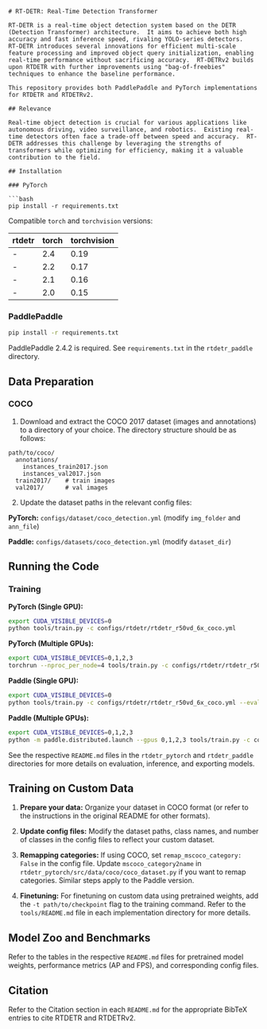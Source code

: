 ```
# RT-DETR: Real-Time Detection Transformer

RT-DETR is a real-time object detection system based on the DETR (Detection Transformer) architecture.  It aims to achieve both high accuracy and fast inference speed, rivaling YOLO-series detectors.  RT-DETR introduces several innovations for efficient multi-scale feature processing and improved object query initialization, enabling real-time performance without sacrificing accuracy.  RT-DETRv2 builds upon RTDETR with further improvements using "bag-of-freebies" techniques to enhance the baseline performance.

This repository provides both PaddlePaddle and PyTorch implementations for RTDETR and RTDETRv2.

## Relevance

Real-time object detection is crucial for various applications like autonomous driving, video surveillance, and robotics.  Existing real-time detectors often face a trade-off between speed and accuracy.  RT-DETR addresses this challenge by leveraging the strengths of transformers while optimizing for efficiency, making it a valuable contribution to the field.

## Installation

### PyTorch

```bash
pip install -r requirements.txt
```

Compatible `torch` and `torchvision` versions:

| rtdetr | torch | torchvision |
|---|---|---|
| - | 2.4 | 0.19 |
| - | 2.2 | 0.17 |
| - | 2.1 | 0.16 |
| - | 2.0 | 0.15 |


### PaddlePaddle

```bash
pip install -r requirements.txt
```
PaddlePaddle 2.4.2 is required. See `requirements.txt` in the `rtdetr_paddle` directory.


## Data Preparation

### COCO

1. Download and extract the COCO 2017 dataset (images and annotations) to a directory of your choice.  The directory structure should be as follows:

```
path/to/coco/
  annotations/
    instances_train2017.json
    instances_val2017.json
  train2017/    # train images
  val2017/      # val images
```

2. Update the dataset paths in the relevant config files:

**PyTorch:** `configs/dataset/coco_detection.yml`  (modify `img_folder` and `ann_file`)

**Paddle:** `configs/datasets/coco_detection.yml` (modify `dataset_dir`)


## Running the Code

### Training

**PyTorch (Single GPU):**

```bash
export CUDA_VISIBLE_DEVICES=0
python tools/train.py -c configs/rtdetr/rtdetr_r50vd_6x_coco.yml
```

**PyTorch (Multiple GPUs):**

```bash
export CUDA_VISIBLE_DEVICES=0,1,2,3
torchrun --nproc_per_node=4 tools/train.py -c configs/rtdetr/rtdetr_r50vd_6x_coco.yml
```

**Paddle (Single GPU):**

```bash
export CUDA_VISIBLE_DEVICES=0
python tools/train.py -c configs/rtdetr/rtdetr_r50vd_6x_coco.yml --eval
```

**Paddle (Multiple GPUs):**

```bash
export CUDA_VISIBLE_DEVICES=0,1,2,3
python -m paddle.distributed.launch --gpus 0,1,2,3 tools/train.py -c configs/rtdetr/rtdetr_r50vd_6x_coco.yml --fleet --eval
```

See the respective `README.md` files in the `rtdetr_pytorch` and `rtdetr_paddle` directories for more details on evaluation, inference, and exporting models.


## Training on Custom Data

1. **Prepare your data:** Organize your dataset in COCO format (or refer to the instructions in the original README for other formats).

2. **Update config files:** Modify the dataset paths, class names, and number of classes in the config files to reflect your custom dataset.

3. **Remapping categories:** If using COCO, set `remap_mscoco_category: False` in the config file. Update `mscoco_category2name` in `rtdetr_pytorch/src/data/coco/coco_dataset.py` if you want to remap categories.  Similar steps apply to the Paddle version.

4. **Finetuning:** For finetuning on custom data using pretrained weights, add the `-t path/to/checkpoint` flag to the training command. Refer to the `tools/README.md` file in each implementation directory for more details.



## Model Zoo and Benchmarks

Refer to the tables in the respective `README.md` files for pretrained model weights, performance metrics (AP and FPS), and corresponding config files.

## Citation

Refer to the Citation section in each `README.md` for the appropriate BibTeX entries to cite RTDETR and RTDETRv2.

```

